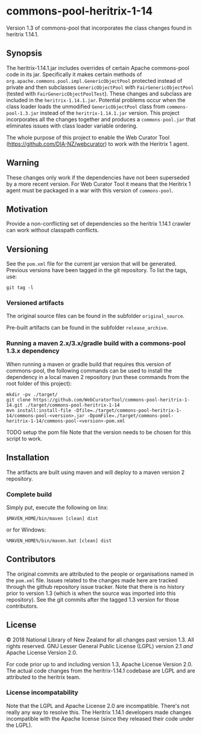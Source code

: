 # commons-pool-heritrix-1-14

Version 1.3 of commons-pool that incorporates the class changes found in heritrix 1.14.1.

## Synopsis

The heritrix-1.14.1.jar includes overrides of certain Apache commons-pool code in its jar. Specifically it makes certain methods of
`org.apache.commons.pool.impl.GenericObjectPool` protected instead of private and then subclasses `GenericObjectPool` with
`FairGenericObjectPool` (tested with `FairGenericObjectPoolTest`). These changes and subclass are included in the
`heritrix-1.14.1.jar`. Potential problems occur when the class loader loads the unmodified `GenericObjectPool` class from
`commons-pool-1.3.jar` instead of the `heritrix-1.14.1.jar` version. This project incorporates all the changes together and
produces a `commons-pool.jar` that eliminates issues with class loader variable ordering.

The whole purpose of this project to enable the Web Curator Tool (https://github.com/DIA-NZ/webcurator) to work with the Heritrix 1
agent.

## Warning

These changes only work if the dependencies have not been superseded by a more recent version. For Web Curator Tool it means that
the Heritrix 1 agent must be packaged in a war with this version of `commons-pool`.

## Motivation

Provide a non-conflicting set of dependencies so the heritrix 1.14.1 crawler can work without classpath conflicts.

## Versioning

See the `pom.xml` file for the current jar version that will be generated. Previous versions have been tagged in the
git repository. To list the tags, use:
```
git tag -l
```

### Versioned artifacts

The original source files can be found in the subfolder `original_source`.

Pre-built artifacts can be found in the subfolder `release_archive`.

### Running a maven 2.x/3.x/gradle build with a commons-pool 1.3.x dependency

When running a maven or gradle build that requires this version of commons-pool, the following commands can be used to
install the dependency in a local maven 2 repository (run these commands from the root folder of this project):
```
mkdir -pv ./target/
git clone https://github.com/WebCuratorTool/commons-pool-heritrix-1-14.git ./target/commons-pool-heritrix-1-14
mvn install:install-file -Dfile=./target/commons-pool-heritrix-1-14/commons-pool-<version>.jar -DpomFile=./target/commons-pool-heritrix-1-14/commons-pool-<version>-pom.xml
```
TODO setup the pom file
Note that the version needs to be chosen for this script to work.

## Installation

The artifacts are built using maven and will deploy to a maven version 2 repository.


### Complete build

Simply put, execute the following on linx:
```
$MAVEN_HOME/bin/maven [clean] dist
```
or for Windows:
```
%MAVEN_HOME%/bin/maven.bat [clean] dist
```

## Contributors

The original commits are attributed to the people or organisations named in the `pom.xml` file. Issues related to the changes made
here are tracked through the github repository issue tracker. Note that there is no history prior to version 1.3 (which is when
the source was imported into this repository). See the git commits after the tagged 1.3 version for those contributors.

## License

&copy; 2018 National Library of New Zealand for all changes past version 1.3. All rights reserved.
GNU Lesser General Public License (LGPL) version 2.1 *and* Apache License Version 2.0.

For code prior up to and including version 1.3, Apache License Version 2.0. The actual code changes from the heritrix-1.14.1
codebase are LGPL and are attributed to the heritrix team.

### License incompatability

Note that the LGPL and Apache License 2.0 are incompatible. There's not really any way to resolve this. The Heritrix 1.14.1
developers made changes incompatible with the Apache license (since they released their code under the LGPL).
